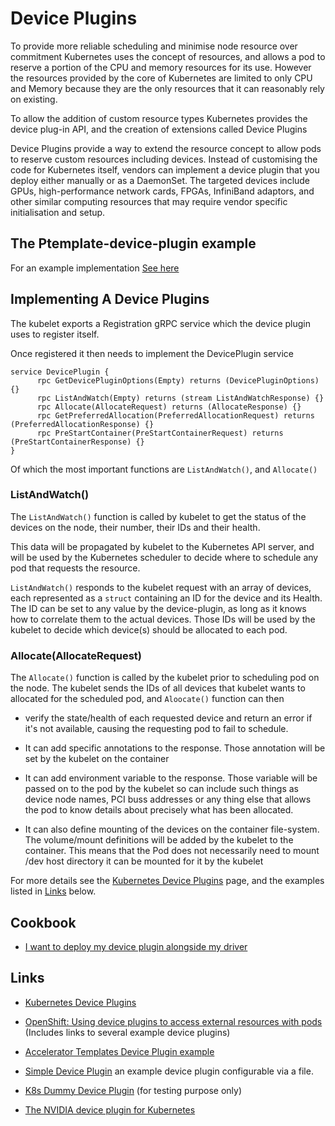 # Device Plugins

To provide more reliable scheduling and minimise node resource over commitment Kubernetes uses the concept of resources, and allows a pod to reserve a portion of the CPU and memory resources for its use. However the resources provided by the core of Kubernetes are limited to only CPU and Memory because they are the only resources that it can reasonably rely on existing.

To allow the addition of custom resource types Kubernetes provides the device plug-in API, and the creation of extensions called Device Plugins

Device Plugins provide a way to extend the resource concept to allow pods to reserve custom resources including devices. Instead of customising the code for Kubernetes itself, vendors can implement a device plugin that you deploy either manually or as a DaemonSet. The targeted devices include GPUs, high-performance network cards, FPGAs, InfiniBand adaptors, and other similar computing resources that may require vendor specific initialisation and setup.

## The Ptemplate-device-plugin example

For an example implementation [See here](../src/ptemplate-device-plugin/)

## Implementing A Device Plugins

The kubelet exports a Registration gRPC service which the device plugin uses to register itself.

Once registered it then needs to implement the DevicePlugin service

```golang
service DevicePlugin {
      rpc GetDevicePluginOptions(Empty) returns (DevicePluginOptions) {}
      rpc ListAndWatch(Empty) returns (stream ListAndWatchResponse) {}
      rpc Allocate(AllocateRequest) returns (AllocateResponse) {}
      rpc GetPreferredAllocation(PreferredAllocationRequest) returns (PreferredAllocationResponse) {}
      rpc PreStartContainer(PreStartContainerRequest) returns (PreStartContainerResponse) {}
}
```

Of which the most important functions are `ListAndWatch()`, and `Allocate()`

### ListAndWatch()

The `ListAndWatch()` function is called by kubelet to get the status of the devices on the node, their number, their IDs and their health.

This data will be propagated by kubelet to the Kubernetes API server, and will be used by the Kubernetes scheduler to decide where to schedule any pod that requests the resource.

`ListAndWatch()` responds to the kubelet request with an array of devices, each represented as a `struct` containing an ID for the device and its Health. The ID can be set to any value by the device-plugin, as long as it knows how to correlate them to the actual devices. Those IDs will be used by the kubelet to decide which device(s) should be allocated to each pod.

### Allocate(AllocateRequest)

The `Allocate()` function is called by the kubelet prior to scheduling pod on the node. The kubelet sends the IDs of all devices that kubelet wants to allocated for the scheduled pod, and `Aloocate()` function can then

* verify the state/health of each requested device and return an error if it's not available, causing the requesting pod to fail to schedule.

* It can add specific annotations to the response. Those annotation will be set by the kubelet on the container

* It can add environment variable to the response. Those variable will be passed  on to the pod by the kubelet so can include such things as device node names, PCI buss addresses or any thing else that allows the pod to know details about precisely what has been allocated.

* It can also define mounting of the devices on the container file-system. The  volume/mount definitions will be added by the kubelet to the container. This means that the Pod does not necessarily need to mount /dev host directory it can be mounted for it by the kubelet

For more details see the [Kubernetes Device Plugins](https://kubernetes.io/docs/concepts/extend-kubernetes/compute-storage-net/device-plugins/) page, and the examples listed in [Links](#links) below.

## Cookbook

* [I want to deploy my device plugin alongside my driver](kmm_with_device_plugin.md)

## Links

* [Kubernetes Device Plugins](https://kubernetes.io/docs/concepts/extend-kubernetes/compute-storage-net/device-plugins/)

* [OpenShift: Using device plugins to access external resources with pods](https://docs.openshift.com/container-platform/4.13/nodes/pods/nodes-pods-plugins.html) (Includes links to several example device plugins)

* [Accelerator Templates Device Plugin example](../src/ptemplate-device-plugin/main.go)

* [Simple Device Plugin](https://github.com/yevgeny-shnaidman/simple-device-plugin/) an example device plugin configurable via a file.

* [K8s Dummy Device Plugin](https://github.com/redhat-nfvpe/k8s-dummy-device-plugin) (for testing purpose only)

* [The NVIDIA device plugin for Kubernetes](https://github.com/NVIDIA/k8s-device-plugin)
